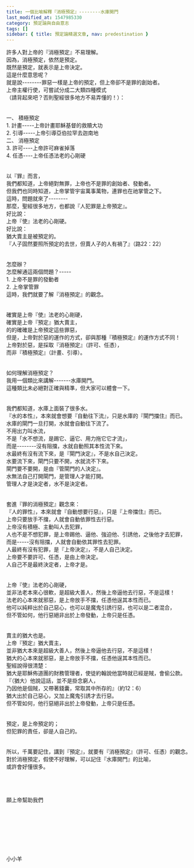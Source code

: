 ```yaml
---
title: 一個比喻解釋『消極預定』--------水庫開門
last_modified_at: 1547985330
category: 預定論與自由意志
tags: []
sidebar: { title: 預定論精選文章, nav: predestination }
---
```


<p>許多人對上帝的『消極預定』不易理解。<br/>因為，消極預定，依然是預定。<br/>既然是預定，就表示是上帝決定。<br/>這是什麼意思呢？<br/>就是說--------罪惡一樣是上帝的預定，但上帝卻不是罪的創始者。<br/><!--more-->上帝主權行使，可嘗試分成二大類四種模式<br/>（請背起來吧？否則聖經很多地方不易弄懂的！）：<br/><br/><br/>一、	積極預定<br/>1.	計畫-----上帝計畫耶穌基督的救贖大功<br/>2.	引導-----上帝引導亞伯拉罕去迦南地<br/>二、	消極預定<br/>3.	許可----上帝許可麻雀掉落<br/>4.	任憑----上帝任憑法老的心剛硬<br/><br/><br/>以『罪』而言，<br/>我們都知道，上帝絕對無罪，上帝也不是罪的創始者、發動者。<br/>但我們也同時知道，上帝掌管宇宙萬事萬物，連罪也在祂掌管之下。<br/>這時，問題就來了--------<br/>那麼，聖經很多地方，也都說『人犯罪是上帝預定』。<br/>好比說：<br/>上帝『使』法老的心剛硬。<br/>好比說：<br/>猶大賣主是被預定的。<br/>『人子固然要照所預定的去世，但賣人子的人有禍了』（路22：22）<br/><br/><br/>怎麼辦？<br/>怎麼解通這兩個問題？-----<br/>1.	上帝不是罪的發動者<br/>2.	上帝掌管罪<br/>這時，我們就要了解『消極預定』的觀念。<br/><br/><br/>確實是上帝『使』法老的心剛硬，<br/>確實是上帝『預定』猶大賣主，<br/>的的確確是上帝預定這些罪惡，<br/>但是，上帝對於惡的運作的方式，卻與那種『積極預定』的運作方式不同！<br/>上帝對於惡，是採取『消極預定』（許可、任憑），<br/>而非『積極預定』（計畫、引導）。<br/><br/><br/>如何理解消極預定？<br/>我用一個類比來講解-------水庫開門。<br/>這種類比未必絕對正確與精準，但大家可以體會一下。<br/><br/><br/>我們都知道，水庫上面裝了很多水。<br/>『水的本性』，本來就會想要『自動往下流』，只是水庫的『閘門擋住』而已。<br/>水庫的閘門一旦打開，水就會自動往下流了。<br/>不用出力叫水流，<br/>不是「水不想流，是踢它、逼它、用力拖它它才流」，<br/>而是--------沒有阻擋，水就自動照其本性流下來。<br/>水最終有沒有流下來，是『閘門決定』，不是水自己決定。<br/>水要流下來，閘門只要不開，水就流不下來。<br/>閘門要不要開，是由『管閘門的人決定』。<br/>水無法自己打開閘門，是管理人才能打開。<br/>管理人才是決定者，水不是決定者。<br/><br/><br/>套進『罪的消極預定』觀念來：<br/>『人的罪性』，本來就會『自動想要行惡』，只是『上帝擋住』而已。<br/>上帝只要放手不擋，人就會自動依罪性去行惡。<br/>上帝沒有積極、主動叫人去犯罪，<br/>人也不是不想犯罪，是上帝踢他、逼他、強迫他、引誘他，之後他才去犯罪，<br/>而是-----沒有阻擋，人就會自動依其罪性去犯罪。<br/>人最終有沒有犯罪，是『上帝決定』，不是人自己決定。<br/>上帝要不要許可、任憑，是由上帝決定。<br/>人自己不是最終決定者，上帝才是。<br/><br/><br/>上帝『使』法老的心剛硬，<br/>並非法老本來心很軟，是超級大善人，然後上帝逼他去行惡，不是這樣！<br/>法老的心本來就邪惡，是上帝放手不擋，任憑他逞其本性而已。<br/>他可以純粹出於自己惡心，也可以是魔鬼引誘行惡，也可以是二者混合，<br/>但不管如何，他行惡絕非出於上帝發動，上帝只是任憑。<br/><br/><br/>賣主的猶大也是。<br/>上帝『預定』猶大賣主，<br/>並非猶大本來是超級大善人，然後上帝逼他去行惡，不是這樣！<br/>猶大的心本來就邪惡，是上帝放手不擋，任憑他逞其本性而已。<br/>聖經說得很清楚：<br/>猶大是耶穌佈道團的財務管理者，使徒約翰說他當時就已經是賊，會偷公款。<br/>『（猶大）他說這話，並不是掛念窮人，<br/>乃因他是個賊，又帶著錢囊，常取其中所存的』（約12：6）<br/>猶大出於自己惡心，又加上魔鬼引誘才去行惡。<br/>但不管如何，他行惡絕非出於上帝發動，上帝只是任憑。<br/><br/><br/>預定，是上帝預定的；<br/>但犯罪的責任，卻是人自己的。<br/><br/><br/>所以，千萬要記住，講到『預定』，就要有『消極預定』（許可、任憑）的觀念。<br/>對於消極預定，假使不好理解，可以記住『水庫開門』的比喻，<br/>或許會好懂很多。<br/><br/><br/><br/><br/>願上帝幫助我們<br/><br/><br/><br/><br/><br/><br/><br/><br/>小小羊<br/><br/><br/><br/><br/><br/><br/></p>